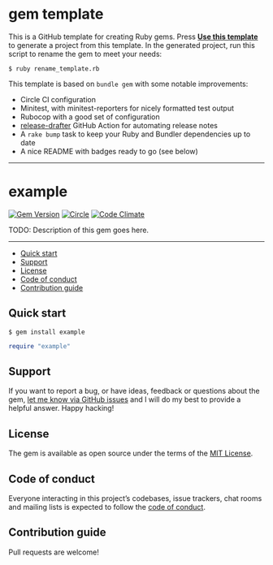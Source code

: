 # gem template

This is a GitHub template for creating Ruby gems. Press [**Use this template**](https://github.com/viral810/gem/generate) to generate a project from this template. In the generated project, run this script to rename the gem to meet your needs:

```
$ ruby rename_template.rb
```

This template is based on `bundle gem` with some notable improvements:

- Circle CI configuration
- Minitest, with minitest-reporters for nicely formatted test output
- Rubocop with a good set of configuration
- [release-drafter](https://github.com/apps/release-drafter) GitHub Action for automating release notes
- A `rake bump` task to keep your Ruby and Bundler dependencies up to date
- A nice README with badges ready to go (see below)

---

<!-- END FRONT MATTER -->

# example

[![Gem Version](https://badge.fury.io/rb/replace_with_gem_name.svg)](https://rubygems.org/gems/replace_with_gem_name)
[![Circle](https://circleci.com/gh/mattbrictson/gem/tree/main.svg?style=shield)](https://app.circleci.com/pipelines/github/mattbrictson/gem?branch=main)
[![Code Climate](https://codeclimate.com/github/mattbrictson/gem/badges/gpa.svg)](https://codeclimate.com/github/mattbrictson/gem)

TODO: Description of this gem goes here.

---

- [Quick start](#quick-start)
- [Support](#support)
- [License](#license)
- [Code of conduct](#code-of-conduct)
- [Contribution guide](#contribution-guide)

## Quick start

```
$ gem install example
```

```ruby
require "example"
```

## Support

If you want to report a bug, or have ideas, feedback or questions about the gem, [let me know via GitHub issues](https://github.com/mattbrictson/gem/issues/new) and I will do my best to provide a helpful answer. Happy hacking!

## License

The gem is available as open source under the terms of the [MIT License](LICENSE.txt).

## Code of conduct

Everyone interacting in this project’s codebases, issue trackers, chat rooms and mailing lists is expected to follow the [code of conduct](CODE_OF_CONDUCT.md).

## Contribution guide

Pull requests are welcome!
